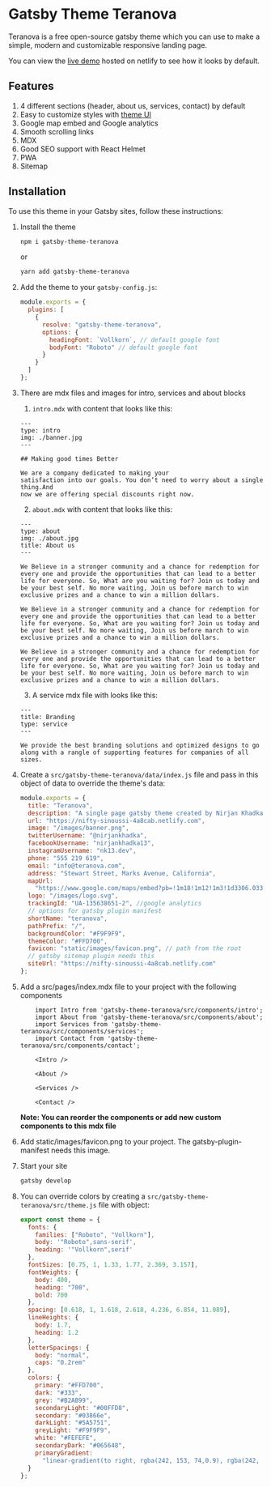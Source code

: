 # Gatsby Theme Teranova

Teranova is a free open-source gatsby theme which you can use to make a simple, modern and customizable responsive landing page.

You can view the [live demo](https://nifty-sinoussi-4a8cab.netlify.com) hosted on netlify to see how it looks by default.

## Features

1. 4 different sections (header, about us, services, contact) by default
2. Easy to customize styles with [theme UI](https://theme-ui.com/)
3. Google map embed and Google analytics
4. Smooth scrolling links
5. MDX
6. Good SEO support with React Helmet
7. PWA
8. Sitemap

## Installation

To use this theme in your Gatsby sites, follow these instructions:

1.  Install the theme

    ```sh
    npm i gatsby-theme-teranova
    ```

    or

    ```sh
    yarn add gatsby-theme-teranova
    ```

2.  Add the theme to your `gatsby-config.js`:

    ```js
    module.exports = {
      plugins: [
        {
          resolve: "gatsby-theme-teranova",
          options: {
            headingFont: `Vollkorn`, // default google font
            bodyFont: "Roboto" // default google font
          }
        }
      ]
    };
    ```

3.  There are mdx files and images for intro, services and about blocks

    1. `intro.mdx` with content that looks like this:

    ```mdx
    ---
    type: intro
    img: ./banner.jpg
    ---

    ## Making good times Better

    We are a company dedicated to making your
    satisfaction into our goals. You don’t need to worry about a single thing.And
    now we are offering special discounts right now.
    ```

    2.  `about.mdx` with content that looks like this:

    ```mdx
    ---
    type: about
    img: ./about.jpg
    title: About us
    ---

    We Believe in a stronger community and a chance for redemption for every one and provide the opportunities that can lead to a better life for everyone. So, What are you waiting for? Join us today and be your best self. No more waiting, Join us before march to win exclusive prizes and a chance to win a million dollars.

    We Believe in a stronger community and a chance for redemption for every one and provide the opportunities that can lead to a better life for everyone. So, What are you waiting for? Join us today and be your best self. No more waiting, Join us before march to win exclusive prizes and a chance to win a million dollars.

    We Believe in a stronger community and a chance for redemption for every one and provide the opportunities that can lead to a better life for everyone. So, What are you waiting for? Join us today and be your best self. No more waiting, Join us before march to win exclusive prizes and a chance to win a million dollars.
    ```

    3.  A service mdx file with looks like this:

    ```mdx
    ---
    title: Branding
    type: service
    ---

    We provide the best branding solutions and optimized designs to go along with a rangle of supporting features for companies of all sizes.
    ```

4.  Create a `src/gatsby-theme-teranova/data/index.js` file and pass in this object of data to override the theme's data:
    ```js
    module.exports = {
      title: "Teranova",
      description: "A single page gatsby theme created by Nirjan Khadka",
      url: "https://nifty-sinoussi-4a8cab.netlify.com",
      image: "/images/banner.png",
      twitterUsername: "@nirjankhadka",
      facebookUsername: "nirjankhadka13",
      instagramUsername: "nk13.dev",
      phone: "555 219 619",
      email: "info@teranova.com",
      address: "Stewart Street, Marks Avenue, California",
      mapUrl:
        "https://www.google.com/maps/embed?pb=!1m18!1m12!1m3!1d3306.033277112893!2d-118.26944278515673!3d34.04301748060843!2m3!1f0!2f0!3f0!3m2!1i1024!2i768!4f13.1!3m3!1m2!1s0x80c2c7b85dea2a93%3A0x1ff47c3ceb7bb2d5!2sSTAPLES+Center!5e0!3m2!1sen!2snp!4v1564632144369!5m2!1sen!2snp",
      logo: "/images/logo.svg",
      trackingId: "UA-135638651-2", //google analytics
      // options for gatsby plugin manifest
      shortName: "teranova",
      pathPrefix: "/",
      backgroundColor: "#F9F9F9",
      themeColor: "#FFD700",
      favicon: "static/images/favicon.png", // path from the root
      // gatsby sitemap plugin needs this
      siteUrl: "https://nifty-sinoussi-4a8cab.netlify.com"
    };
    ```
5.  Add a src/pages/index.mdx file to your project with the following components

    ```mdx
        import Intro from 'gatsby-theme-teranova/src/components/intro';
        import About from 'gatsby-theme-teranova/src/components/about';
        import Services from 'gatsby-theme-teranova/src/components/services';
        import Contact from 'gatsby-theme-teranova/src/components/contact';

        <Intro />

        <About />

        <Services />

        <Contact />
    ```

    **Note: You can reorder the components or add new custom components to this mdx file**

6.  Add static/images/favicon.png to your project. The gatsby-plugin-manifest needs this image.

7.  Start your site

    ```sh
    gatsby develop
    ```

8.  You can override colors by creating a `src/gatsby-theme-teranova/src/theme.js` file with object:
    ```js
    export const theme = {
      fonts: {
        families: ["Roboto", "Vollkorn"],
        body: '"Roboto",sans-serif',
        heading: '"Vollkorn",serif'
      },
      fontSizes: [0.75, 1, 1.33, 1.77, 2.369, 3.157],
      fontWeights: {
        body: 400,
        heading: "700",
        bold: 700
      },
      spacing: [0.618, 1, 1.618, 2.618, 4.236, 6.854, 11.089],
      lineHeights: {
        body: 1.7,
        heading: 1.2
      },
      letterSpacings: {
        body: "normal",
        caps: "0.2rem"
      },
      colors: {
        primary: "#FFD700",
        dark: "#333",
        grey: "#B2AB99",
        secondaryLight: "#00FFD8",
        secondary: "#03866e",
        darkLight: "#5A5751",
        greyLight: "#F9F9F9",
        white: "#FEFEFE",
        secondaryDark: "#065648",
        primaryGradient:
          "linear-gradient(to right, rgba(242, 153, 74,0.9), rgba(242, 201, 76,0.4))"
      }
    };
    ```
